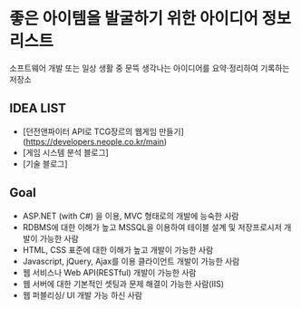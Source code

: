 # 좋은 아이템을 발굴하기 위한 아이디어 정보 리스트

소프트웨어 개발 또는 일상 생활 중 문뜩 생각나는 아이디어를 요약·정리하여 기록하는 저장소


## IDEA LIST
* [던전앤파이터 API로 TCG장르의 웹게임 만들기] (https://developers.neople.co.kr/main)
* [게임 시스템 분석 블로그]
* [기술 블로그]


## Goal

* ASP.NET (with C#) 을 이용, MVC 형태로의 개발에 능숙한 사람
* RDBMS에 대한 이해가 높고 MSSQL을 이용하여 테이블 설계 및 저장프로시저 개발이 가능한 사람
* HTML, CSS 표준에 대한 이해가 높고 개발이 가능한 사람 
* Javascript, jQuery, Ajax를 이용 클라이언트 개발이 가능한 사람
* 웹 서비스나 Web API(RESTful) 개발이 가능한 사람
* 웹 서버에 대한 기본적인 셋팅과 문제 해결이 가능한 사람(IIS) 
* 웹 퍼블리싱/ UI 개발 가능 하신 사람
